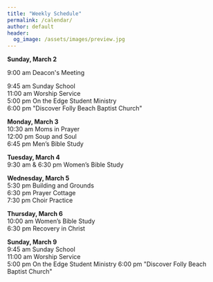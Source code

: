 ```yaml
---
title: "Weekly Schedule"
permalink: /calendar/
author: default
header:
  og_image: /assets/images/preview.jpg
---
```


<!--
**Example Day**
[10:00 am] Two Spaces At The End Of The Line ->
-->
**Sunday, March 2**

9:00 am Deacon's Meeting

9:45 am Sunday School  
11:00 am Worship Service  
5:00 pm On the Edge Student Ministry  
6:00 pm "Discover Folly Beach Baptist Church"    

**Monday, March 3**  
10:30 am  Moms in Prayer  
12:00 pm Soup and Soul  
6:45 pm Men’s Bible Study  

**Tuesday, March 4**  
9:30 am & 6:30 pm Women’s Bible Study  

**Wednesday, March 5**  
5:30 pm Building and Grounds  
6:30 pm Prayer Cottage  
7:30 pm Choir Practice

**Thursday, March 6**  
10:00 am Women’s Bible Study  
6:30 pm Recovery in Christ  

**Sunday, March 9**  
9:45 am Sunday School  
11:00 am Worship Service  
5:00 pm  On the Edge Student Ministry
6:00 pm "Discover Folly Beach Baptist Church"

<!--

# Special Events

**Movie Night**
"The Jesus Revolution"
Sunday, June 23 at 6:00 pm
_Free admission, popcorn, and drinks_

![Jesus Revolution](/assets/images/jesus_revolution.png)

-->
